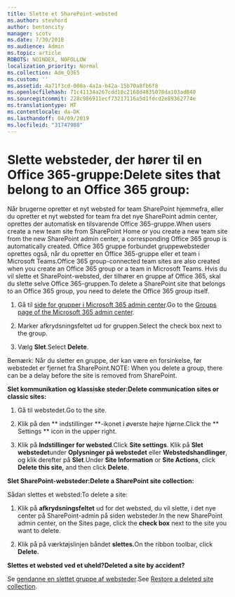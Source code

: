 ```yaml
---
title: Slette et SharePoint-websted
ms.author: stevhord
author: bentoncity
manager: scotv
ms.date: 7/30/2018
ms.audience: Admin
ms.topic: article
ROBOTS: NOINDEX, NOFOLLOW
localization_priority: Normal
ms.collection: Adm_O365
ms.custom: ''
ms.assetid: 4a71f3cd-000a-4a1a-b42a-15b70a8fb6f8
ms.openlocfilehash: 71c41134a267cdd18c2168d4835078da103ad840
ms.sourcegitcommit: 228c986911ecf73217116a5d1fdcd2e89362774e
ms.translationtype: MT
ms.contentlocale: da-DK
ms.lasthandoff: 04/09/2019
ms.locfileid: "31747988"
---
```

# <a name="delete-sites-that-belong-to-an-office-365-group"></a><span data-ttu-id="8e9dd-102">Slette websteder, der hører til en Office 365-gruppe:</span><span class="sxs-lookup"><span data-stu-id="8e9dd-102">Delete sites that belong to an Office 365 group:</span></span>

<span data-ttu-id="8e9dd-103">Når brugerne opretter et nyt websted for team SharePoint hjemmefra, eller du opretter et nyt websted for team fra det nye SharePoint admin center, oprettes der automatisk en tilsvarende Office 365-gruppe.</span><span class="sxs-lookup"><span data-stu-id="8e9dd-103">When users create a new team site from SharePoint Home or you create a new team site from the new SharePoint admin center, a corresponding Office 365 group is automatically created.</span></span> <span data-ttu-id="8e9dd-104">Office 365 gruppe forbundet gruppewebsteder oprettes også, når du opretter en Office 365-gruppe eller et team i Microsoft Teams.</span><span class="sxs-lookup"><span data-stu-id="8e9dd-104">Office 365 group-connected team sites are also created when you create an Office 365 group or a team in Microsoft Teams.</span></span> <span data-ttu-id="8e9dd-105">Hvis du vil slette et SharePoint-websted, der tilhører en gruppe af Office 365, skal du slette selve Office 365-gruppen.</span><span class="sxs-lookup"><span data-stu-id="8e9dd-105">To delete a SharePoint site that belongs to an Office 365 group, you need to delete the Office 365 group itself.</span></span> 
  
1. <span data-ttu-id="8e9dd-106">Gå til [side for grupper i Microsoft 365 admin center](https://portal.office.com/adminportal/home#/groups).</span><span class="sxs-lookup"><span data-stu-id="8e9dd-106">Go to the [Groups page of the Microsoft 365 admin center](https://portal.office.com/adminportal/home#/groups).</span></span>
    
2. <span data-ttu-id="8e9dd-107">Marker afkrydsningsfeltet ud for gruppen.</span><span class="sxs-lookup"><span data-stu-id="8e9dd-107">Select the check box next to the group.</span></span>
    
3. <span data-ttu-id="8e9dd-108">Vælg **Slet**.</span><span class="sxs-lookup"><span data-stu-id="8e9dd-108">Select **Delete**.</span></span>
    
<span data-ttu-id="8e9dd-109">Bemærk: Når du sletter en gruppe, der kan være en forsinkelse, før webstedet er fjernet fra SharePoint.</span><span class="sxs-lookup"><span data-stu-id="8e9dd-109">NOTE: When you delete a group, there can be a delay before the site is removed from SharePoint.</span></span>
  
**<span data-ttu-id="8e9dd-110">Slet kommunikation og klassiske steder:</span><span class="sxs-lookup"><span data-stu-id="8e9dd-110">Delete communication sites or classic sites:</span></span>**

1. <span data-ttu-id="8e9dd-111">Gå til webstedet.</span><span class="sxs-lookup"><span data-stu-id="8e9dd-111">Go to the site.</span></span>
  
2. <span data-ttu-id="8e9dd-112">Klik på den \*\* indstillinger \*\*-ikonet i øverste højre hjørne.</span><span class="sxs-lookup"><span data-stu-id="8e9dd-112">Click the \*\* Settings \*\* icon in the upper right.</span></span> 
  
3. <span data-ttu-id="8e9dd-113">Klik på **Indstillinger for websted**.</span><span class="sxs-lookup"><span data-stu-id="8e9dd-113">Click **Site settings**.</span></span> <span data-ttu-id="8e9dd-114">Klik på **Slet webstedet**under **Oplysninger på webstedet** eller **Webstedshandlinger**, og klik derefter på **Slet**.</span><span class="sxs-lookup"><span data-stu-id="8e9dd-114">Under **Site Information** or **Site Actions**, click **Delete this site**, and then click **Delete**.</span></span>
  
**<span data-ttu-id="8e9dd-115">Slet SharePoint-websteder:</span><span class="sxs-lookup"><span data-stu-id="8e9dd-115">Delete a SharePoint site collection:</span></span>**

<span data-ttu-id="8e9dd-116">Sådan slettes et websted:</span><span class="sxs-lookup"><span data-stu-id="8e9dd-116">To delete a site:</span></span>
  
1. <span data-ttu-id="8e9dd-117">Klik på **afkrydsningsfeltet** ud for det websted, du vil slette, i det nye center på SharePoint-admin på siden websteder.</span><span class="sxs-lookup"><span data-stu-id="8e9dd-117">In the new SharePoint admin center, on the Sites page, click the **check box** next to the site you want to delete.</span></span> 
    
2. <span data-ttu-id="8e9dd-118">Klik på på værktøjslinjen båndet **slettes.**</span><span class="sxs-lookup"><span data-stu-id="8e9dd-118">On the ribbon toolbar, click **Delete.**</span></span>
    
**<span data-ttu-id="8e9dd-119">Slettes et websted ved et uheld?</span><span class="sxs-lookup"><span data-stu-id="8e9dd-119">Deleted a site by accident?</span></span>**

<span data-ttu-id="8e9dd-120">Se [gendanne en slettet gruppe af websteder](https://go.microsoft.com/fwlink/?linkid=867660).</span><span class="sxs-lookup"><span data-stu-id="8e9dd-120">See [Restore a deleted site collection](https://go.microsoft.com/fwlink/?linkid=867660).</span></span>
  

